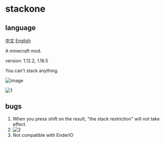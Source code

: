 # stackone

## language
[中文](README_zh.md)
[English](README.md)

A minecraft mod.

version: 1.12.2, 1.16.5

You can't stack anything.

![image](https://user-images.githubusercontent.com/63326494/163698038-fb59d9f3-efa4-490a-a458-c17b7b80d637.png)

![1](https://user-images.githubusercontent.com/63326494/163699035-1ac9eee5-c703-4aec-ba41-a4fd6b739cd4.gif)


## bugs
1. When you press shift on the result, "the stack restriction" will not take effect.
2. ![2](https://user-images.githubusercontent.com/63326494/163699044-4375f070-8b36-4064-b4ea-de645fb1d508.gif)
3. Not compatible with EnderIO
